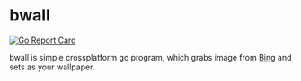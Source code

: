 # bwall
[![Go Report Card](https://goreportcard.com/badge/github.com/chkhetiani/bwall)](https://goreportcard.com/report/github.com/chkhetiani/bwall)  

bwall is simple crossplatform go program, which grabs image from [Bing](https://www.bing.com/) and sets as your wallpaper.
